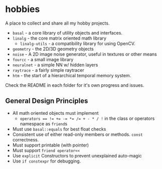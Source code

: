 # hobbies
A place to collect and share all my hobby projects.

* `basal` - a core library of utility objects and interfaces.
* `linalg` - the core matrix oriented math library
  * `linalg-utils` - a compatibility library for using OpenCV.
* `geometry` - the 2D/3D geometry objects
* `noise` - A 2D image noise generator, useful in textures or other means
* `fourcc` - a small image library
* `neuralnet` - a simple NN w/ hidden layers
* `raytrace` - a fairly simple raytracer
* `htm` - the start of a hierarchical temporal memory system.

Check the README in each folder for it's own progress and issues.

## General Design Principles

* All math oriented objects must implement
  * `operators == != += -= *= /= + - * / !` in the class or operators namespace as `friend`s
* Must use `basal::equals` for best float checks
* Consistent use of either read-only members or methods. `const` correctness.
* Must support printable (with pointer)
* Must support `friend operator<<`
* Use `explicit` Constructors to prevent unexplained auto-magic
* Use `if constexpr` for debugging.

